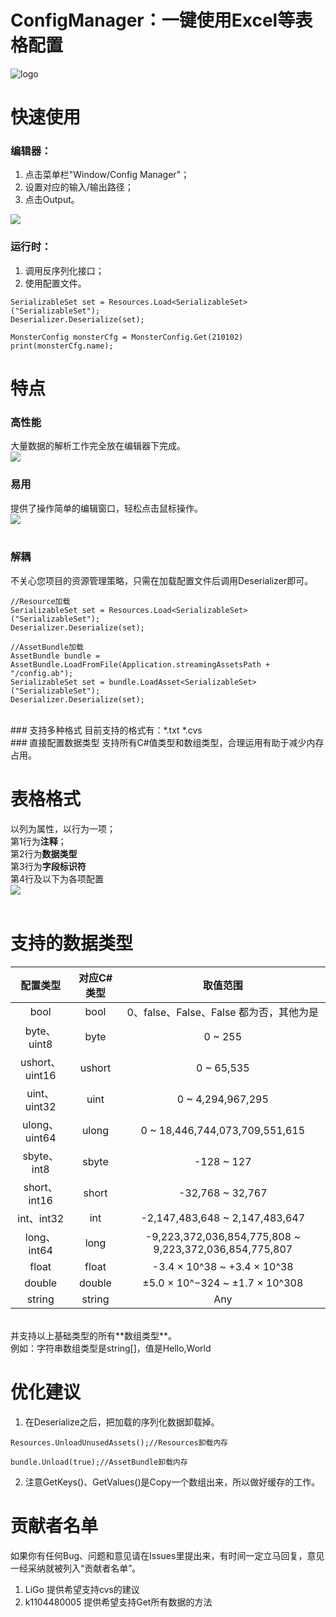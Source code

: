 # ConfigManager：一键使用Excel等表格配置
![logo](https://raw.githubusercontent.com/RickJiangShu/ConfigManager-Example/master/Poster/Logo.jpg "logo")

# 快速使用
### 编辑器：
1. 点击菜单栏"Window/Config Manager"；
2. 设置对应的输入/输出路径；
3. 点击Output。

![](https://raw.githubusercontent.com/RickJiangShu/ConfigManager-Example/master/Poster/p4.jpg "")
<br>
### 运行时：
1. 调用反序列化接口；
2. 使用配置文件。
```
SerializableSet set = Resources.Load<SerializableSet>("SerializableSet");
Deserializer.Deserialize(set);
        
MonsterConfig monsterCfg = MonsterConfig.Get(210102)
print(monsterCfg.name);
```

# 特点
### 高性能
大量数据的解析工作完全放在编辑器下完成。<br>
![](https://raw.githubusercontent.com/RickJiangShu/ConfigManager-Example/master/Poster/p1.jpg "")
<br>
### 易用
提供了操作简单的编辑窗口，轻松点击鼠标操作。<br>
![](https://raw.githubusercontent.com/RickJiangShu/ConfigManager-Example/master/Poster/p2.jpg "")  
<br>
### 解耦
不关心您项目的资源管理策略，只需在加载配置文件后调用Deserializer即可。<br>
```
//Resource加载
SerializableSet set = Resources.Load<SerializableSet>("SerializableSet");
Deserializer.Deserialize(set);

//AssetBundle加载
AssetBundle bundle = AssetBundle.LoadFromFile(Application.streamingAssetsPath + "/config.ab");
SerializableSet set = bundle.LoadAsset<SerializableSet>("SerializableSet");
Deserializer.Deserialize(set);
```
<br>
### 支持多种格式
目前支持的格式有：*.txt *.cvs<br>
### 直接配置数据类型
支持所有C#值类型和数组类型，合理运用有助于减少内存占用。<br>

# 表格格式
以列为属性，以行为一项；<br>
第1行为**注释**；<br>
第2行为**数据类型**<br>
第3行为**字段标识符**<br>
第4行及以下为各项配置<br>
![](https://raw.githubusercontent.com/RickJiangShu/ConfigManager-Example/master/Poster/p3.jpg "")<br>
<br>

# 支持的数据类型
| 配置类型 | 对应C#类型  | 取值范围 |
| :------------: |:---------------:| :-----:|
|bool|bool|0、false、False、False 都为否，其他为是|
|byte、uint8|byte|0 ~ 255|
|ushort、uint16|ushort|0 ~ 65,535|
|uint、uint32|uint|0 ~ 4,294,967,295|
|ulong、uint64|ulong|0 ~ 18,446,744,073,709,551,615|
|sbyte、int8|sbyte|-128 ~ 127|
|short、int16|short|-32,768 ~ 32,767|
|int、int32|int|-2,147,483,648 ~ 2,147,483,647|
|long、int64|long|-9,223,372,036,854,775,808 ~ 9,223,372,036,854,775,807|
|float|float|-3.4 × 10^38 ~ +3.4 × 10^38|
|double|double|±5.0 × 10^−324 ~ ±1.7 × 10^308|
|string|string|Any|
<br>
并支持以上基础类型的所有**数组类型**。<br>
例如：字符串数组类型是string[]，值是Hello,World<br>

# 优化建议
1. 在Deserialize之后，把加载的序列化数据卸载掉。
```
Resources.UnloadUnusedAssets();//Resources卸载内存

bundle.Unload(true);//AssetBundle卸载内存
```
2. 注意GetKeys()、GetValues()是Copy一个数组出来，所以做好缓存的工作。

# 贡献者名单
如果你有任何Bug、问题和意见请在Issues里提出来，有时间一定立马回复，意见一经采纳就被列入“贡献者名单”。
1. LiGo 提供希望支持cvs的建议
2. k1104480005 提供希望支持Get所有数据的方法
